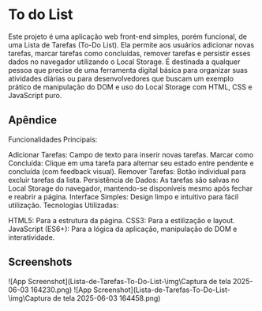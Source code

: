 
# To do List

Este projeto é uma aplicação web front-end simples, porém funcional, de uma Lista de Tarefas (To-Do List). Ela permite aos usuários adicionar novas tarefas, marcar tarefas como concluídas, remover tarefas e persistir esses dados no navegador utilizando o Local Storage. É destinada a qualquer pessoa que precise de uma ferramenta digital básica para organizar suas atividades diárias ou para desenvolvedores que buscam um exemplo prático de manipulação do DOM e uso do Local Storage com HTML, CSS e JavaScript puro.


## Apêndice

Funcionalidades Principais:

Adicionar Tarefas: Campo de texto para inserir novas tarefas.
Marcar como Concluída: Clique em uma tarefa para alternar seu estado entre pendente e concluída (com feedback visual).
Remover Tarefas: Botão individual para excluir tarefas da lista.
Persistência de Dados: As tarefas são salvas no Local Storage do navegador, mantendo-se disponíveis mesmo após fechar e reabrir a página.
Interface Simples: Design limpo e intuitivo para fácil utilização.
Tecnologias Utilizadas:

HTML5: Para a estrutura da página.
CSS3: Para a estilização e layout.
JavaScript (ES6+): Para a lógica da aplicação, manipulação do DOM e interatividade.


## Screenshots

![App Screenshot](Lista-de-Tarefas-To-Do-List-\img\Captura de tela 2025-06-03 164230.png)
![App Screenshot](Lista-de-Tarefas-To-Do-List-\img\Captura de tela 2025-06-03 164458.png)

